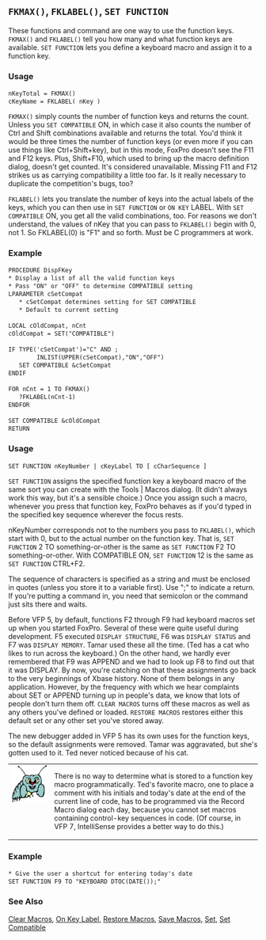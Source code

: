 ## `FKMAX()`, `FKLABEL()`, `SET FUNCTION`

These functions and command are one way to use the function keys. `FKMAX()` and `FKLABEL()` tell you how many and what function keys are available. `SET FUNCTION` lets you define a keyboard macro and assign it to a function key.

### Usage

```foxpro
nKeyTotal = FKMAX()
cKeyName = FKLABEL( nKey )
```

`FKMAX()` simply counts the number of function keys and returns the count. Unless you `SET COMPATIBLE` ON, in which case it also counts the number of Ctrl and Shift combinations available and returns the total. You'd think it would be three times the number of function keys (or even more if you can use things like Ctrl+Shift+key), but in this mode, FoxPro doesn't see the F11 and F12 keys. Plus, Shift+F10, which used to bring up the macro definition dialog, doesn't get counted. It's considered unavailable. Missing F11 and F12 strikes us as carrying compatibility a little too far. Is it really necessary to duplicate the competition's bugs, too?

`FKLABEL()` lets you translate the number of keys into the actual labels of the keys, which you can then use in `SET FUNCTION` or `ON KEY` LABEL. With `SET COMPATIBLE` ON, you get all the valid combinations, too. For reasons we don't understand, the values of nKey that you can pass to `FKLABEL()` begin with 0, not 1. So FKLABEL(0) is "F1" and so forth. Must be C programmers at work.

### Example

```foxpro
PROCEDURE DispFKey
* Display a list of all the valid function keys
* Pass "ON" or "OFF" to determine COMPATIBLE setting
LPARAMETER cSetCompat
   * cSetCompat determines setting for SET COMPATIBLE
   * Default to current setting

LOCAL cOldCompat, nCnt
cOldCompat = SET("COMPATIBLE")

IF TYPE('cSetCompat')="C" AND ;
        INLIST(UPPER(cSetCompat),"ON","OFF")
   SET COMPATIBLE &cSetCompat
ENDIF

FOR nCnt = 1 TO FKMAX()
   ?FKLABEL(nCnt-1)
ENDFOR

SET COMPATIBLE &cOldCompat
RETURN
```
### Usage

```foxpro
SET FUNCTION nKeyNumber | cKeyLabel TO [ cCharSequence ]
```

`SET FUNCTION` assigns the specified function key a keyboard macro of the same sort you can create with the Tools | Macros dialog. (It didn't always work this way, but it's a sensible choice.) Once you assign such a macro, whenever you press that function key, FoxPro behaves as if you'd typed in the specified key sequence wherever the focus rests.

nKeyNumber corresponds not to the numbers you pass to `FKLABEL()`, which start with 0, but to the actual number on the function key. That is, `SET FUNCTION` 2 TO something-or-other is the same as `SET FUNCTION` F2 TO something-or-other. With COMPATIBLE ON, `SET FUNCTION` 12 is the same as `SET FUNCTION` CTRL+F2.

The sequence of characters is specified as a string and must be enclosed in quotes (unless you store it to a variable first). Use ";" to indicate a return. If you're putting a command in, you need that semicolon or the command just sits there and waits.

Before VFP 5, by default, functions F2 through F9 had keyboard macros set up when you started FoxPro. Several of these were quite useful during development. F5 executed `DISPLAY STRUCTURE`, F6 was `DISPLAY STATUS` and F7 was `DISPLAY MEMORY`. Tamar used these all the time. (Ted has a cat who likes to run across the keyboard.) On the other hand, we hardly ever remembered that F9 was APPEND and we had to look up F8 to find out that it was DISPLAY. By now, you're catching on that these assignments go back to the very beginnings of Xbase history. None of them belongs in any application. However, by the frequency with which we hear complaints about SET or APPEND turning up in people's data, we know that lots of people don't turn them off. `CLEAR MACROS` turns off these macros as well as any others you've defined or loaded. `RESTORE MACROS` restores either this default set or any other set you've stored away.

The new debugger added in VFP 5 has its own uses for the function keys, so the default assignments were removed. Tamar was aggravated, but she's gotten used to it. Ted never noticed because of his cat.

<table>
<tr>
  <td width="17%" valign="top">
<img width="95" height="77" src="bug.gif">
  </td>
  <td width="83%">
  <p>There is no way to determine what is stored to a function key macro programmatically. Ted's favorite macro, one to place a comment with his initials and today's date at the end of the current line of code, has to be programmed via the Record Macro dialog each day, because you cannot set macros containing control-key sequences in code. (Of course, in VFP 7, IntelliSense provides a better way to do this.)</p>
  </td>
 </tr>
</table>

### Example

```foxpro
* Give the user a shortcut for entering today's date
SET FUNCTION F9 TO "KEYBOARD DTOC(DATE());"
```
### See Also

[Clear Macros](s4g193.md), [On Key Label](s4g100.md), [Restore Macros](s4g193.md), [Save Macros](s4g193.md), [Set](s4g126.md), [Set Compatible](s4g131.md)